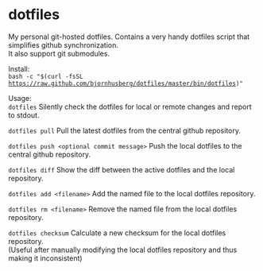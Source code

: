 dotfiles
========

My personal git-hosted dotfiles. Contains a very handy dotfiles script that simplifies github synchronization. <br>
It also support git submodules.

Install:<br>
<code>bash -c "$(curl -fsSL https://raw.github.com/bjornhusberg/dotfiles/master/bin/dotfiles)"</code>

Usage:<br>
<code>dotfiles</code>
Silently check the dotfiles for local or remote changes and report to stdout.

<code>dotfiles pull</code>
Pull the latest dotfiles from the central github repository.

<code>dotfiles push &lt;optional commit message&gt;</code>
Push the local dotfiles to the central github repository.

<code>dotfiles diff</code>
Show the diff between the active dotfiles and the local repository.

<code>dotfiles add &lt;filename&gt;</code>
Add the named file to the local dotfiles repository.

<code>dotfiles rm &lt;filename&gt;</code>
Remove the named file from the local dotfiles repository.

<code>dotfiles checksum</code>
Calculate a new checksum for the local dotfiles repository.<br>
(Useful after manually modifying the local dotfiles repository and thus making it inconsistent)
